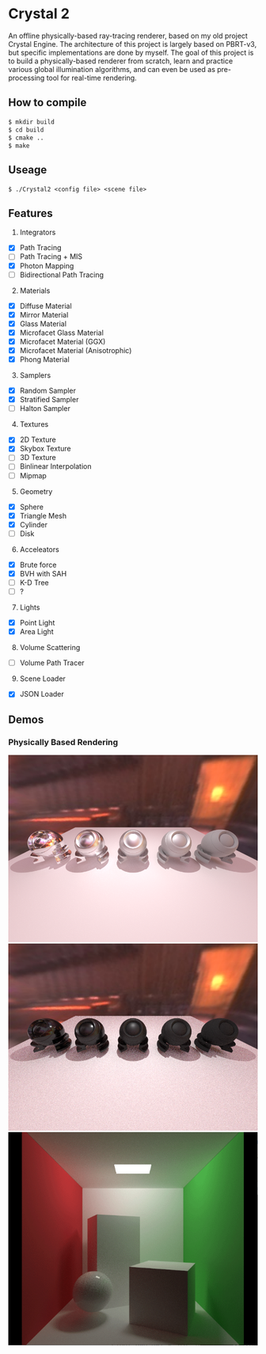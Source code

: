# Crystal 2
An offline physically-based ray-tracing renderer, based on my old project Crystal Engine. The architecture of this project is largely based on PBRT-v3, but specific implementations are done by myself. The goal of this project is to build a physically-based renderer from scratch, learn and practice various global illumination algorithms, and can even be used as pre-processing tool for real-time rendering.

## How to compile
```
$ mkdir build
$ cd build
$ cmake ..
$ make
```

## Useage
```
$ ./Crystal2 <config file> <scene file>
```

## Features
1. Integrators
- [x] Path Tracing
- [ ] Path Tracing + MIS
- [x] Photon Mapping
- [ ] Bidirectional Path Tracing

2. Materials
- [x] Diffuse Material
- [x] Mirror Material
- [x] Glass Material
- [x] Microfacet Glass Material
- [x] Microfacet Material (GGX)
- [x] Microfacet Material (Anisotrophic)
- [x] Phong Material

3. Samplers
- [x] Random Sampler
- [x] Stratified Sampler
- [ ] Halton Sampler

4. Textures
- [x] 2D Texture
- [x] Skybox Texture
- [ ] 3D Texture
- [ ] Binlinear Interpolation
- [ ] Mipmap

5. Geometry
- [x] Sphere
- [x] Triangle Mesh
- [x] Cylinder
- [ ] Disk 

6. Acceleators
- [x] Brute force
- [x] BVH with SAH
- [ ] K-D Tree
- [ ] ?

7. Lights
- [x] Point Light
- [x] Area Light  

8. Volume Scattering
- [ ] Volume Path Tracer

9. Scene Loader
- [x] JSON Loader

## Demos
### Physically Based Rendering
![](Resources/Images/PBR1.png)
![](Resources/Images/PBR2.png)
![](Resources/Images/result.png)